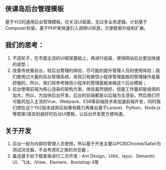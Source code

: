 ## 侠课岛后台管理模板
基于Yii2的通用后台管理模板，仅关注UI层面，无过多业务逻辑，计划基于Composer封装，基于PHP来快速引入调用UI资源，方便框架升级和扩展。
## 我们的思考：
1. 不造轮子，在市面主流的UI框架基础上，再进行组装，使得网站后台更加快速的成型；
2. 改善传统重前台，轻后台管理的体验，尽可能的提升管理人员的使用体验；我们使用过大量的后台管理系统，发现只有微信小程序管理面板的管理操作是最舒服的，所以，我们将参考微信小程序的管理面板来做这个后台模板；
3. 后台使用前端为核心渲染的架构方案，体验虽然很好，但是工作量却是成倍的加大，所以，为加快后台开发，后台的前端都是以后端为主渲染，然后我们尽可能的加入主流的Vue、Webpack、ES6等前端技术来加速前端开发，同时我们想在这个Yii2版本成熟后如果有精力再推出基于Laravel、Python、Node.js等框架/语言封装好的后台UI模板，让后台开发更方便快速。
## 关于开发
1. 后台一般为内部的管理人员使用，所以基于开发主要以PC的Chrome/Safari为测试浏览器，不会考虑IE之类的浏览器；
2. 备选基于如下框架来进行二次开发：Ant Design、Uikit、layui、Semantic UI、飞冰、iView、Element、Bootstrap 4等
